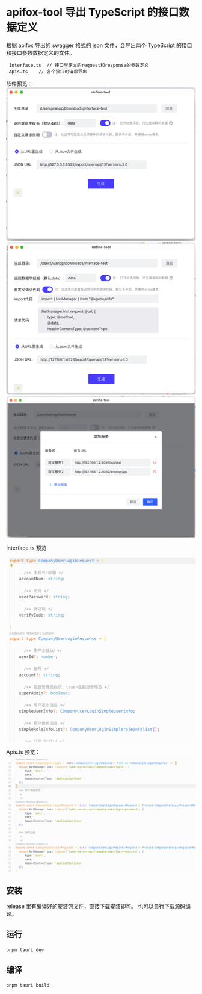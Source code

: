 # apifox-tool 导出 TypeScript 的接口数据定义

根据 apifox 导出的 swagger 格式的 json 文件，会导出两个 TypeScript 的接口和接口参数数据定义的文件。

```
 Interface.ts  // 接口里定义的request和response的参数定义
 Apis.ts    // 各个接口的请求导出
```

软件预览：
![预览](/src/assets/images/preview1.png)
![预览](/src/assets/images/preview2.png)
![预览](/src/assets/images/preview3.png)

Interface.ts 预览

![生成的代码示例](/src/assets/images/preview4.jpg)

Apis.ts 预览：
![生成的代码示例](/src/assets/images/preview5.jpg)

## 安装

release 里有编译好的安装包文件，直接下载安装即可。 也可以自行下载源码编译。

## 运行

`pnpm tauri dev `

## 编译

`pnpm tauri build `
